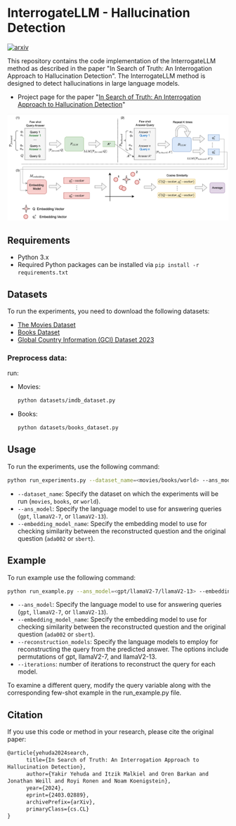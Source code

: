 # InterrogateLLM - Hallucination Detection
[![arxiv](https://img.shields.io/badge/arXiv-2403.02889-b31b1b)](https://arxiv.org/abs/2403.02889)

This repository contains the code implementation of the InterrogateLLM method as described in the paper "In Search of Truth: An Interrogation Approach to Hallucination Detection". 
The InterrogateLLM method is designed to detect hallucinations in large language models.
- Project page for the paper "[In Search of Truth: An Interrogation Approach to Hallucination Detection](https://arxiv.org/abs/2403.02889)"
  
![InterrogateLLM Logo](figure/method.png)

## Requirements
- Python 3.x
- Required Python packages can be installed via `pip install -r requirements.txt`

## Datasets
To run the experiments, you need to download the following datasets:
- [The Movies Dataset](https://www.kaggle.com/datasets/rounakbanik/the-movies-dataset)
- [Books Dataset](https://www.kaggle.com/datasets/saurabhbagchi/books-dataset)
- [Global Country Information (GCI) Dataset 2023](https://www.kaggle.com/datasets/nelgiriyewithana/countries-of-the-world-2023)

### Preprocess data:
run:
- Movies:
  ```bash
  python datasets/imdb_dataset.py
  ```
- Books: 
  ```bash
  python datasets/books_dataset.py
  ```
## Usage
To run the experiments, use the following command:

```bash
python run_experiments.py --dataset_name=<movies/books/world> --ans_model=<gpt/llamaV2-7/llamaV2-13> --embedding_model_name=<ada002/sbert>
```

- `--dataset_name`: Specify the dataset on which the experiments will be run (`movies`, `books`, or `world`).
- `--ans_model`: Specify the language model to use for answering queries (`gpt`, `llamaV2-7`, or `llamaV2-13`).
- `--embedding_model_name`: Specify the embedding model to use for checking similarity between the reconstructed question and the original question (`ada002` or `sbert`).

## Example
To run example use the following command:

```bash
python run_example.py --ans_model=<gpt/llamaV2-7/llamaV2-13> --embedding_model_name=<ada002/sbert> --reconstruction_models=<gpt,llamaV2-7,llamaV2-13> --iterations=<number>
```

- `--ans_model`: Specify the language model to use for answering queries (`gpt`, `llamaV2-7`, or `llamaV2-13`).
- `--embedding_model_name`: Specify the embedding model to use for checking similarity between the reconstructed question and the original question (`ada002` or `sbert`).
- `--reconstruction_models`: Specify the language models to employ for reconstructing the query from the predicted answer. The options include permutations of gpt, llamaV2-7, and llamaV2-13.
- `--iterations`: number of iterations to reconstruct the query for each model.

To examine a different query, modify the query variable along with the corresponding few-shot example in the run_example.py file.

## Citation
If you use this code or method in your research, please cite the original paper:

```
@article{yehuda2024search,
      title={In Search of Truth: An Interrogation Approach to Hallucination Detection}, 
      author={Yakir Yehuda and Itzik Malkiel and Oren Barkan and Jonathan Weill and Royi Ronen and Noam Koenigstein},
      year={2024},
      eprint={2403.02889},
      archivePrefix={arXiv},
      primaryClass={cs.CL}
}
```
